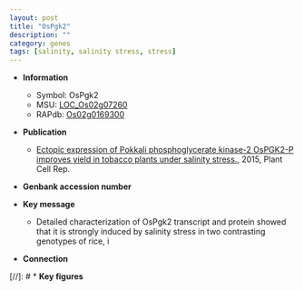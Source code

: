 ```yaml
---
layout: post
title: "OsPgk2"
description: ""
category: genes
tags: [salinity, salinity stress, stress]
---
```


* **Information**  
    + Symbol: OsPgk2  
    + MSU: [LOC_Os02g07260](http://rice.plantbiology.msu.edu/cgi-bin/ORF_infopage.cgi?orf=LOC_Os02g07260)  
    + RAPdb: [Os02g0169300](http://rapdb.dna.affrc.go.jp/viewer/gbrowse_details/irgsp1?name=Os02g0169300)  

* **Publication**  
    + [Ectopic expression of Pokkali phosphoglycerate kinase-2 OsPGK2-P improves yield in tobacco plants under salinity stress.](http://www.ncbi.nlm.nih.gov/pubmed?term=Ectopic+expression+of+Pokkali+phosphoglycerate+kinase-2+OsPGK2-P+improves+yield+in+tobacco+plants+under+salinity+stress.%5BTitle%5D), 2015, Plant Cell Rep.

* **Genbank accession number**  

* **Key message**  
    + Detailed characterization of OsPgk2 transcript and protein showed that it is strongly induced by salinity stress in two contrasting genotypes of rice, i

* **Connection**  

[//]: # * **Key figures**  


